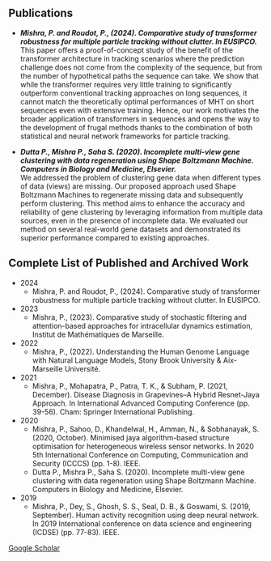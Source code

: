 <link rel="stylesheet" href="styles.css">

## Publications

* ***Mishra, P. and Roudot, P., (2024). Comparative study of transformer robustness for multiple particle tracking without clutter. In EUSIPCO.***<br>
This paper offers a proof-of-concept study of the benefit of the transformer architecture in tracking scenarios where the prediction challenge does not come from the complexity of the sequence, but from the number of hypothetical paths the sequence can take. We show that while the transformer requires very little training to significantly outperform conventional tracking approaches on long sequences, it cannot match the theoretically optimal performances of MHT on short sequences even with extensive training. Hence, our work motivates the broader application of transformers in sequences and opens the way to the development of frugal methods thanks to the combination of both statistical and neural network frameworks for particle tracking.

* ***Dutta P., Mishra P., Saha S. (2020). Incomplete multi-view gene clustering with data regeneration using Shape Boltzmann Machine. Computers in Biology and Medicine, Elsevier.***<br>
We addressed the problem of clustering gene data when different types of data (views) are missing. Our proposed approach used Shape Boltzmann Machines to regenerate missing data and subsequently perform clustering. This method aims to enhance the accuracy and reliability of gene clustering by leveraging information from multiple data sources, even in the presence of incomplete data. We evaluated our method on several real-world gene datasets and demonstrated its superior performance compared to existing approaches.

## Complete List of Published and Archived Work
* 2024
  - Mishra, P. and Roudot, P., (2024). Comparative study of transformer robustness for multiple particle tracking without clutter. In EUSIPCO.
* 2023
  - Mishra, P., (2023). Comparative study of stochastic filtering and attention-based approaches for intracellular dynamics estimation, Institut de Mathématiques de Marseille.
* 2022
  - Mishra, P., (2022). Understanding the Human Genome Language with Natural Language Models, Stony Brook University & Aix-Marseille Université.
* 2021
  - Mishra, P., Mohapatra, P., Patra, T. K., & Subham, P. (2021, December). Disease Diagnosis in Grapevines–A Hybrid Resnet-Jaya Approach. In International Advanced Computing Conference (pp. 39-56). Cham: Springer International Publishing.
* 2020
  - Mishra, P., Sahoo, D., Khandelwal, H., Amman, N., & Sobhanayak, S. (2020, October). Minimised jaya algorithm-based structure optimisation for heterogeneous wireless sensor networks. In 2020 5th International Conference on Computing, Communication and Security (ICCCS) (pp. 1-8). IEEE.
  - Dutta P., Mishra P., Saha S. (2020). Incomplete multi-view gene clustering with data regeneration using Shape Boltzmann Machine. Computers in Biology and Medicine, Elsevier.
* 2019
  - Mishra, P., Dey, S., Ghosh, S. S., Seal, D. B., & Goswami, S. (2019, September). Human activity recognition using deep neural network. In 2019 International conference on data science and engineering (ICDSE) (pp. 77-83). IEEE.

[Google Scholar](https://scholar.google.com/citations?user=yFMgHqkAAAAJ&hl=en)
